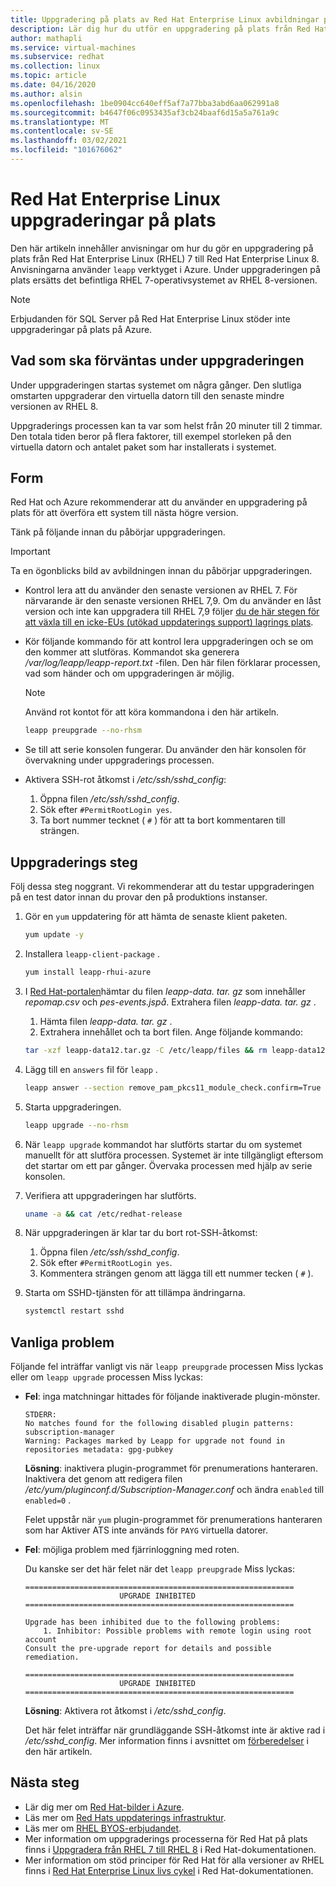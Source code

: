 ```yaml
---
title: Uppgradering på plats av Red Hat Enterprise Linux avbildningar på Azure
description: Lär dig hur du utför en uppgradering på plats från Red Hat Enterprise 7. x-bilder till den senaste 8. x-versionen.
author: mathapli
ms.service: virtual-machines
ms.subservice: redhat
ms.collection: linux
ms.topic: article
ms.date: 04/16/2020
ms.author: alsin
ms.openlocfilehash: 1be0904cc640eff5af7a77bba3abd6aa062991a8
ms.sourcegitcommit: b4647f06c0953435af3cb24baaf6d15a5a761a9c
ms.translationtype: MT
ms.contentlocale: sv-SE
ms.lasthandoff: 03/02/2021
ms.locfileid: "101676062"
---
```

# <a name="red-hat-enterprise-linux-in-place-upgrades"></a>Red Hat Enterprise Linux uppgraderingar på plats

Den här artikeln innehåller anvisningar om hur du gör en uppgradering på plats från Red Hat Enterprise Linux (RHEL) 7 till Red Hat Enterprise Linux 8. Anvisningarna använder `leapp` verktyget i Azure. Under uppgraderingen på plats ersätts det befintliga RHEL 7-operativsystemet av RHEL 8-versionen.

>[!Note] 
> Erbjudanden för SQL Server på Red Hat Enterprise Linux stöder inte uppgraderingar på plats på Azure.

## <a name="what-to-expect-during-the-upgrade"></a>Vad som ska förväntas under uppgraderingen
Under uppgraderingen startas systemet om några gånger. Den slutliga omstarten uppgraderar den virtuella datorn till den senaste mindre versionen av RHEL 8. 

Uppgraderings processen kan ta var som helst från 20 minuter till 2 timmar. Den totala tiden beror på flera faktorer, till exempel storleken på den virtuella datorn och antalet paket som har installerats i systemet.

## <a name="preparations"></a>Form
Red Hat och Azure rekommenderar att du använder en uppgradering på plats för att överföra ett system till nästa högre version. 

Tänk på följande innan du påbörjar uppgraderingen. 

>[!Important] 
> Ta en ögonblicks bild av avbildningen innan du påbörjar uppgraderingen.

* Kontrol lera att du använder den senaste versionen av RHEL 7. För närvarande är den senaste versionen RHEL 7,9. Om du använder en låst version och inte kan uppgradera till RHEL 7,9 följer [du de här stegen för att växla till en icke-EUs (utökad uppdaterings support) lagrings plats](./redhat-rhui.md#switch-a-rhel-7x-vm-back-to-non-eus-remove-a-version-lock).

* Kör följande kommando för att kontrol lera uppgraderingen och se om den kommer att slutföras. Kommandot ska generera */var/log/leapp/leapp-report.txt* -filen. Den här filen förklarar processen, vad som händer och om uppgraderingen är möjlig.

    >[!NOTE]
    > Använd rot kontot för att köra kommandona i den här artikeln. 

    ```bash
    leapp preupgrade --no-rhsm
    ```
* Se till att serie konsolen fungerar. Du använder den här konsolen för övervakning under uppgraderings processen.

* Aktivera SSH-rot åtkomst i */etc/ssh/sshd_config*:
    1. Öppna filen */etc/ssh/sshd_config*.
    1. Sök efter `#PermitRootLogin yes`.
    1. Ta bort nummer tecknet ( `#` ) för att ta bort kommentaren till strängen.

## <a name="upgrade-steps"></a>Uppgraderings steg

Följ dessa steg noggrant. Vi rekommenderar att du testar uppgraderingen på en test dator innan du provar den på produktions instanser.

1. Gör en `yum` uppdatering för att hämta de senaste klient paketen.
    ```bash
    yum update -y
    ```

1. Installera `leapp-client-package` .
    ```bash
    yum install leapp-rhui-azure
    ```
    
1. I [Red Hat-portalen](https://access.redhat.com/articles/3664871)hämtar du filen *leapp-data. tar. gz* som innehåller *repomap.csv* och *pes-events.jspå*. Extrahera filen *leapp-data. tar. gz* .
    1. Hämta filen *leapp-data. tar. gz* .
    1. Extrahera innehållet och ta bort filen. Ange följande kommando:
    ```bash
    tar -xzf leapp-data12.tar.gz -C /etc/leapp/files && rm leapp-data12.tar.gz
    ```

1. Lägg till en `answers` fil för `leapp` .
    ```bash
    leapp answer --section remove_pam_pkcs11_module_check.confirm=True --add
    ``` 

1. Starta uppgraderingen.
    ```bash
    leapp upgrade --no-rhsm
    ```
1.  När `leapp upgrade` kommandot har slutförts startar du om systemet manuellt för att slutföra processen. Systemet är inte tillgängligt eftersom det startar om ett par gånger. Övervaka processen med hjälp av serie konsolen.

1.  Verifiera att uppgraderingen har slutförts.
    ```bash
    uname -a && cat /etc/redhat-release
    ```

1. När uppgraderingen är klar tar du bort rot-SSH-åtkomst:
    1. Öppna filen */etc/ssh/sshd_config*.
    1. Sök efter `#PermitRootLogin yes`.
    1. Kommentera strängen genom att lägga till ett nummer tecken ( `#` ).

1. Starta om SSHD-tjänsten för att tillämpa ändringarna.
    ```bash
    systemctl restart sshd
    ```
## <a name="common-problems"></a>Vanliga problem

Följande fel inträffar vanligt vis när `leapp preupgrade` processen Miss lyckas eller om `leapp upgrade` processen Miss lyckas:

* **Fel**: inga matchningar hittades för följande inaktiverade plugin-mönster.

    ```plaintext
    STDERR:
    No matches found for the following disabled plugin patterns: subscription-manager
    Warning: Packages marked by Leapp for upgrade not found in repositories metadata: gpg-pubkey
    ```

    **Lösning**: inaktivera plugin-programmet för prenumerations hanteraren. Inaktivera det genom att redigera filen */etc/yum/pluginconf.d/Subscription-Manager.conf* och ändra `enabled` till `enabled=0` .

    Felet uppstår när `yum` plugin-programmet för prenumerations hanteraren som har Aktiver ATS inte används för `PAYG` virtuella datorer.

* **Fel**: möjliga problem med fjärrinloggning med roten.

    Du kanske ser det här felet när det `leapp preupgrade` Miss lyckas:

    ```structured-text
    ============================================================
                         UPGRADE INHIBITED
    ============================================================
    
    Upgrade has been inhibited due to the following problems:
        1. Inhibitor: Possible problems with remote login using root account
    Consult the pre-upgrade report for details and possible remediation.
    
    ============================================================
                         UPGRADE INHIBITED
    ============================================================
    ```
    **Lösning**: Aktivera rot åtkomst i */etc/sshd_config*.

    Det här felet inträffar när grundläggande SSH-åtkomst inte är aktive rad i */etc/sshd_config*. Mer information finns i avsnittet om [förberedelser](#preparations) i den här artikeln. 


## <a name="next-steps"></a>Nästa steg
* Lär dig mer om [Red Hat-bilder i Azure](./redhat-images.md).
* Läs mer om [Red Hats uppdaterings infrastruktur](./redhat-rhui.md).
* Läs mer om [RHEL BYOS-erbjudandet](./byos.md).
* Mer information om uppgraderings processerna för Red Hat på plats finns i [Uppgradera från RHEL 7 till RHEL 8](https://access.redhat.com/documentation/en-us/red_hat_enterprise_linux/8/html-single/upgrading_from_rhel_7_to_rhel_8/index) i Red Hat-dokumentationen.
* Mer information om stöd principer för Red Hat för alla versioner av RHEL finns i [Red Hat Enterprise Linux livs cykel](https://access.redhat.com/support/policy/updates/errata) i Red Hat-dokumentationen.